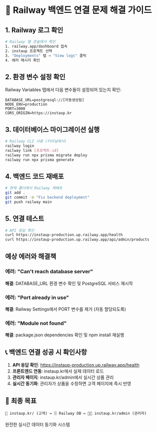 # 🔧 Railway 백엔드 연결 문제 해결 가이드

## 1. Railway 로그 확인
```bash
# Railway 웹 콘솔에서 확인
1. railway.app/dashboard 접속
2. instaup 프로젝트 선택
3. "Deployments" 탭 → "View logs" 클릭
4. 에러 메시지 확인
```

## 2. 환경 변수 설정 확인
Railway Variables 탭에서 다음 변수들이 설정되어 있는지 확인:

```env
DATABASE_URL=postgresql://[자동생성됨]
NODE_ENV=production
PORT=3000
CORS_ORIGIN=https://instaup.kr
```

## 3. 데이터베이스 마이그레이션 실행
```bash
# Railway CLI 사용 (터미널에서)
railway login
railway link [프로젝트-id]
railway run npx prisma migrate deploy
railway run npx prisma generate
```

## 4. 백엔드 코드 재배포
```bash
# 현재 폴더에서 Railway 재배포
git add .
git commit -m "Fix backend deployment"
git push railway main
```

## 5. 연결 테스트
```bash
# API 응답 확인
curl https://instaup-production.up.railway.app/health
curl https://instaup-production.up.railway.app/api/admin/products
```

## 예상 에러와 해결책

### 에러: "Can't reach database server"
**해결**: DATABASE_URL 환경 변수 확인 및 PostgreSQL 서비스 재시작

### 에러: "Port already in use"
**해결**: Railway Settings에서 PORT 변수를 제거 (자동 할당되도록)

### 에러: "Module not found"
**해결**: package.json dependencies 확인 및 npm install 재실행

## 📞 백엔드 연결 성공 시 확인사항

1. **API 응답 확인**: https://instaup-production.up.railway.app/health
2. **프론트엔드 연동**: instaup.kr에서 실제 데이터 로드
3. **관리자 페이지**: instaup.kr/admin에서 실시간 상품 관리
4. **실시간 동기화**: 관리자가 상품을 수정하면 고객 페이지에 즉시 반영

## 🎯 최종 목표
```
👥 instaup.kr/ (고객) ↔️ 🗄️ Railway DB ↔️ 👨‍💼 instaup.kr/admin (관리자)
```
완전한 실시간 데이터 동기화 시스템
